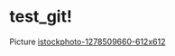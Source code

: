# test_git!
Picture
[istockphoto-1278509660-612x612](https://user-images.githubusercontent.com/118295498/221286339-57a947fe-5186-46d7-958b-cdf24c411915.jpg)
